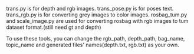 trans.py is for depth and rgb images.
trans_pose.py is for poses text.
trans_rgb.py is for converting grey images to color images.
rosbag_tum.py and scale_image.py are used for converting rosbag with rgb images to tum dataset format.(still need gt and depth)

To use these tools, you can change the rgb_path, depth_path, bag_name, topic_name and generated files' names(depth.txt, rgb.txt) as your own.
